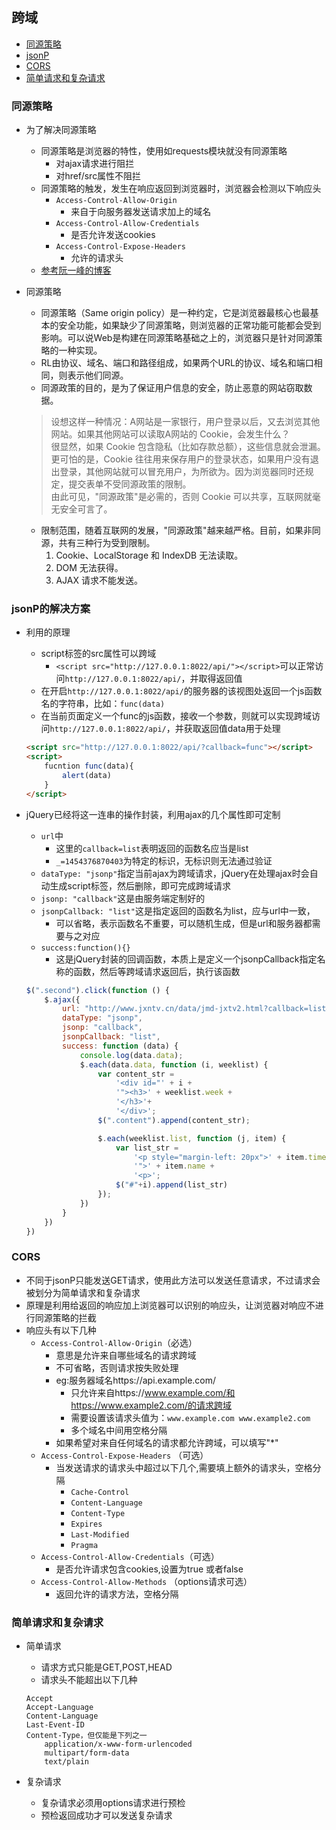 ## 跨域
- [同源策略](#1)
- [jsonP](#2)
- [CORS](#3)
- [简单请求和复杂请求](#4)

### <span id="1">同源策略</span>
- 为了解决同源策略
	- 同源策略是浏览器的特性，使用如requests模块就没有同源策略
		- 对ajax请求进行阻拦
		- 对href/src属性不阻拦
	- 同源策略的触发，发生在响应返回到浏览器时，浏览器会检测以下响应头
		- `Access-Control-Allow-Origin`
			- 来自于向服务器发送请求加上的域名
		- `Access-Control-Allow-Credentials`
			- 是否允许发送cookies
		- `Access-Control-Expose-Headers`
			- 允许的请求头
	- [参考阮一峰的博客](http://www.ruanyifeng.com/blog/2016/04/cors.html)

- 同源策略
	- 同源策略（Same origin policy）是一种约定，它是浏览器最核心也最基本的安全功能，如果缺少了同源策略，则浏览器的正常功能可能都会受到影响。可以说Web是构建在同源策略基础之上的，浏览器只是针对同源策略的一种实现。
	- RL由协议、域名、端口和路径组成，如果两个URL的协议、域名和端口相同，则表示他们同源。
	- 同源政策的目的，是为了保证用户信息的安全，防止恶意的网站窃取数据。

	>设想这样一种情况：A网站是一家银行，用户登录以后，又去浏览其他网站。如果其他网站可以读取A网站的 Cookie，会发生什么？          
	很显然，如果 Cookie 包含隐私（比如存款总额），这些信息就会泄漏。更可怕的是，Cookie 往往用来保存用户的登录状态，如果用户没有退出登录，其他网站就可以冒充用户，为所欲为。因为浏览器同时还规定，提交表单不受同源政策的限制。          
	由此可见，"同源政策"是必需的，否则 Cookie 可以共享，互联网就毫无安全可言了。
	
	- 限制范围，随着互联网的发展，"同源政策"越来越严格。目前，如果非同源，共有三种行为受到限制。
		1. Cookie、LocalStorage 和 IndexDB 无法读取。
		2. DOM 无法获得。
		3. AJAX 请求不能发送。

### <span id="2">jsonP的解决方案</span>
- 利用的原理
	- script标签的src属性可以跨域
		- `<script src="http://127.0.0.1:8022/api/"></script>`可以正常访问`http://127.0.0.1:8022/api/`，并取得返回值
	- 在开启`http://127.0.0.1:8022/api/`的服务器的该视图处返回一个js函数名的字符串，比如：`func(data)`
	- 在当前页面定义一个func的js函数，接收一个参数，则就可以实现跨域访问`http://127.0.0.1:8022/api/`，并获取返回值data用于处理

	```html
	<script src="http://127.0.0.1:8022/api/?callback=func"></script>
	<script>
		fucntion func(data){
			alert(data)
		}
	</script>
	```

- jQuery已经将这一连串的操作封装，利用ajax的几个属性即可定制
	- `url`中
		- 这里的`callback=list`表明返回的函数名应当是list
		- `_=1454376870403`为特定的标识，无标识则无法通过验证
	- `dataType: "jsonp"`指定当前ajax为跨域请求，jQuery在处理ajax时会自动生成script标签，然后删除，即可完成跨域请求
	- `jsonp: "callback"`这是由服务端定制好的
	- `jsonpCallback: "list"`这是指定返回的函数名为list，应与url中一致，
		- 可以省略，表示函数名不重要，可以随机生成，但是url和服务器都需要与之对应
	- `success:function(){}`
		- 这是jQuery封装的回调函数，本质上是定义一个jsonpCallback指定名称的函数，然后等跨域请求返回后，执行该函数

	```js
	$(".second").click(function () {
	    $.ajax({
	        url: "http://www.jxntv.cn/data/jmd-jxtv2.html?callback=list&_=1454376870403",
	        dataType: "jsonp",
	        jsonp: "callback",
	        jsonpCallback: "list",
	        success: function (data) {
	            console.log(data.data);
	            $.each(data.data, function (i, weeklist) {
	                var content_str =
	                    '<div id="' + i +
	                    '"><h3>' + weeklist.week +
	                    '</h3>'+
	                    '</div>';
	                $(".content").append(content_str);
	
	                $.each(weeklist.list, function (j, item) {
	                    var list_str =
	                        '<p style="margin-left: 20px">' + item.time.slice(0, 2) + ':' + item.time.slice(2, 4) + '----<a href="' + item.link +
	                        '">' + item.name +
	                        '<p>';
	                    $("#"+i).append(list_str)
	                });
	            })
	        }
	    })
	})
	```


### <span id="3">CORS</span>
- 不同于jsonP只能发送GET请求，使用此方法可以发送任意请求，不过请求会被划分为简单请求和复杂请求
- 原理是利用给返回的响应加上浏览器可以识别的响应头，让浏览器对响应不进行同源策略的拦截
- 响应头有以下几种
	- `Access-Control-Allow-Origin`（必选）
		- 意思是允许来自哪些域名的请求跨域
		- 不可省略，否则请求按失败处理
		- eg:服务器域名https://api.example.com/
			- 只允许来自https://www.example.com/和https://www.example2.com/的请求跨域
			- 需要设置该请求头值为：`www.example.com www.example2.com`
			- 多个域名中间用空格分隔
		- 如果希望对来自任何域名的请求都允许跨域，可以填写"*"
	- `Access-Control-Expose-Headers` （可选）
		- 当发送请求的请求头中超过以下几个,需要填上额外的请求头，空格分隔
			- `Cache-Control`
			- `Content-Language`
			- `Content-Type`
			- `Expires`
			- `Last-Modified`
			- `Pragma`
	- `Access-Control-Allow-Credentials`（可选）
		- 是否允许请求包含cookies,设置为true 或者false
	- `Access-Control-Allow-Methods` （options请求可选）
		- 返回允许的请求方法，空格分隔

### <span id="4">简单请求和复杂请求</span>
- 简单请求
	- 请求方式只能是GET,POST,HEAD
	- 请求头不能超出以下几种

	```
	Accept
	Accept-Language
	Content-Language
	Last-Event-ID
	Content-Type，但仅能是下列之一
		application/x-www-form-urlencoded
		multipart/form-data
		text/plain
	```
- 复杂请求
	- 复杂请求必须用options请求进行预检
	- 预检返回成功才可以发送复杂请求
